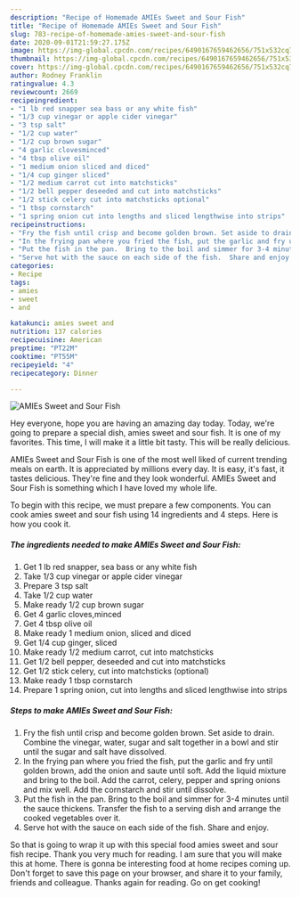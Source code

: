 ```yaml
---
description: "Recipe of Homemade AMIEs Sweet and Sour Fish"
title: "Recipe of Homemade AMIEs Sweet and Sour Fish"
slug: 783-recipe-of-homemade-amies-sweet-and-sour-fish
date: 2020-09-01T21:59:27.175Z
image: https://img-global.cpcdn.com/recipes/6490167659462656/751x532cq70/amies-sweet-and-sour-fish-recipe-main-photo.jpg
thumbnail: https://img-global.cpcdn.com/recipes/6490167659462656/751x532cq70/amies-sweet-and-sour-fish-recipe-main-photo.jpg
cover: https://img-global.cpcdn.com/recipes/6490167659462656/751x532cq70/amies-sweet-and-sour-fish-recipe-main-photo.jpg
author: Rodney Franklin
ratingvalue: 4.3
reviewcount: 2669
recipeingredient:
- "1 lb red snapper sea bass or any white fish"
- "1/3 cup vinegar or apple cider vinegar"
- "3 tsp salt"
- "1/2 cup water"
- "1/2 cup brown sugar"
- "4 garlic clovesminced"
- "4 tbsp olive oil"
- "1 medium onion sliced and diced"
- "1/4 cup ginger sliced"
- "1/2 medium carrot cut into matchsticks"
- "1/2 bell pepper deseeded and cut into matchsticks"
- "1/2 stick celery cut into matchsticks optional"
- "1 tbsp cornstarch"
- "1 spring onion cut into lengths and sliced lengthwise into strips"
recipeinstructions:
- "Fry the fish until crisp and become golden brown. Set aside to drain.   Combine the vinegar, water, sugar and salt together in a bowl and stir until the sugar and salt have dissolved."
- "In the frying pan where you fried the fish, put the garlic and fry until golden brown, add the onion and saute until soft.  Add the liquid mixture and bring to the boil.  Add the carrot, celery, pepper and spring onions and mix well.  Add the cornstarch and stir until dissolve."
- "Put the fish in the pan.  Bring to the boil and simmer for 3-4 minutes until the sauce thickens.  Transfer the fish to a serving dish and arrange the cooked vegetables over it."
- "Serve hot with the sauce on each side of the fish.  Share and enjoy."
categories:
- Recipe
tags:
- amies
- sweet
- and

katakunci: amies sweet and 
nutrition: 137 calories
recipecuisine: American
preptime: "PT22M"
cooktime: "PT55M"
recipeyield: "4"
recipecategory: Dinner

---
```



![AMIEs Sweet and Sour Fish](https://img-global.cpcdn.com/recipes/6490167659462656/751x532cq70/amies-sweet-and-sour-fish-recipe-main-photo.jpg)

Hey everyone, hope you are having an amazing day today. Today, we're going to prepare a special dish, amies sweet and sour fish. It is one of my favorites. This time, I will make it a little bit tasty. This will be really delicious.

AMIEs Sweet and Sour Fish is one of the most well liked of current trending meals on earth. It is appreciated by millions every day. It is easy, it's fast, it tastes delicious. They're fine and they look wonderful. AMIEs Sweet and Sour Fish is something which I have loved my whole life.




To begin with this recipe, we must prepare a few components. You can cook amies sweet and sour fish using 14 ingredients and 4 steps. Here is how you cook it.

<!--inarticleads1-->

##### The ingredients needed to make AMIEs Sweet and Sour Fish:

1. Get 1 lb red snapper, sea bass or any white fish
1. Take 1/3 cup vinegar or apple cider vinegar
1. Prepare 3 tsp salt
1. Take 1/2 cup water
1. Make ready 1/2 cup brown sugar
1. Get 4 garlic cloves,minced
1. Get 4 tbsp olive oil
1. Make ready 1 medium onion, sliced and diced
1. Get 1/4 cup ginger, sliced
1. Make ready 1/2 medium carrot, cut into matchsticks
1. Get 1/2 bell pepper, deseeded and cut into matchsticks
1. Get 1/2 stick celery, cut into matchsticks (optional)
1. Make ready 1 tbsp cornstarch
1. Prepare 1 spring onion, cut into lengths and sliced lengthwise into strips




<!--inarticleads2-->

##### Steps to make AMIEs Sweet and Sour Fish:

1. Fry the fish until crisp and become golden brown. Set aside to drain.   Combine the vinegar, water, sugar and salt together in a bowl and stir until the sugar and salt have dissolved.
1. In the frying pan where you fried the fish, put the garlic and fry until golden brown, add the onion and saute until soft.  Add the liquid mixture and bring to the boil.  Add the carrot, celery, pepper and spring onions and mix well.  Add the cornstarch and stir until dissolve.
1. Put the fish in the pan.  Bring to the boil and simmer for 3-4 minutes until the sauce thickens.  Transfer the fish to a serving dish and arrange the cooked vegetables over it.
1. Serve hot with the sauce on each side of the fish.  Share and enjoy.




So that is going to wrap it up with this special food amies sweet and sour fish recipe. Thank you very much for reading. I am sure that you will make this at home. There is gonna be interesting food at home recipes coming up. Don't forget to save this page on your browser, and share it to your family, friends and colleague. Thanks again for reading. Go on get cooking!
